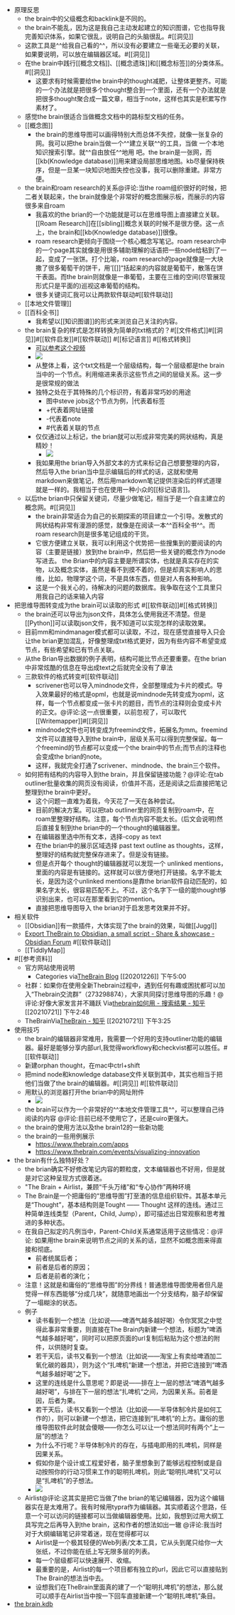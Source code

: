 - 原理反思
    - the brain中的父级概念和backlink是不同的。
    - the brain不能乱，因为这是我自己主动发起建立的知识图谱，它也指导我完善知识体系，如果它很乱，说明自己的头脑很乱。#[[洞见]]
    - 这款工具是^^给我自己看的^^，所以没有必要建立一些毫无必要的关联，如果要说明，可以放在编辑器区域。#[[洞见]]
    - 在the brain中践行[[概念文档]]、[[概念遗珠]]和[[概念标签]]的分类体系。#[[洞见]]
        - 这要求有时候需要给the brain中的thought减肥，让整体更整齐。可能的一个办法就是把很多个thought整合到一个里面，还有一个办法就是把很多thought聚合成一篇文章，相当于note，这样也其实是积累写作素材了。
    - 感觉the brain很适合当做概念文档中的路标型文档的任务。
    - [[概念图]] 
        - the brain的思维导图可以画得特别大而总体不失控，就像一张复杂的网。我可以把the  brain当做一个^^建立关联^^的工具，当做 一个本地知识搜索引擎。就^^自由放任^^地用 吧。the brain是一张网，而[[kb(Knowledge database)]]用来建设局部思维地图。kb尽量保持秩序，但是一旦某一块知识地图失控也没事，我可以删除重建。非常方便。
    - the brain和roam research的关系@评论:当the roam组织很好的时候，把二者关联起来，the brain就像是个非常好的概念图展示板，而展示的内容很多来自roam
        - 我喜欢的the brian的一个功能就是可以在思维导图上直接建立关联。[[Roam Research]]在[[sibling]]概念关联的时候不是很方便。这一点上，the brain和[[kb(Knowledge database)]]很像。
        - roam research更倾向于围绕一个核心概念写笔记。roam research中的一个page其实就像是用很多辅助理解的话语把一些node给粘到了一起，变成了一张饼。打个比喻，roam research的page就像是一大块撒了很多葡萄干的饼干，用’[[]]“括起来的内容就是葡萄干，散落在饼干表面。而the brain则就像是一串葡萄，主要在三维的空间(尽管展现形式只是平面的)巡视这串葡萄的结构。
        - 很多关键词汇我可以让两款软件联动#[[软件联动]]
    - [[本地文件管理]]
    - [[百科全书]]
        - 我希望以[[知识图谱]]的形式来浏览自己关注的内容。
    - the brain复杂的样式是怎样转换为简单的txt格式的？#[[文件格式]]#[[洞见]]#[[软件启发]]#[[软件联动]] #[[标记语言]] #[[格式转换]]
        - [可以参考这个视频](https://www.thebrain.com/support/tutorials#importing-and-exporting)
        - ![](https://firebasestorage.googleapis.com/v0/b/firescript-577a2.appspot.com/o/imgs%2Fapp%2Fxinyiheng%2FXY1n4pKjaz.png?alt=media&token=776809d0-5ded-4b68-a638-5b4e4082851a)
        - 从整体上看，这个txt文档是一个层级结构，每一个层级都是the brain当中的一个节点。利用缩进来表示这些节点之间的层级关系。这一步是很常规的做法
        - 独特之处在于其特殊的几个标识符，有着非常巧妙的用途
            - 图中steve jobs这个节点为例，|代表着标签
            - +代表着网址链接
            - -代表着note
            - #代表着关联的节点
        - 仅仅通过以上标记，the brian就可以形成非常完美的网状结构，真是精妙！
            - ![](https://firebasestorage.googleapis.com/v0/b/firescript-577a2.appspot.com/o/imgs%2Fapp%2Fxinyiheng%2FWx4bNJVlQo.png?alt=media&token=00ef94ad-30db-418e-bf32-2bc75d45d6e7)
        - 我如果用the brian导入外部文本的方式来标记自己想要整理的内容，然后导入the brian当中显示编辑后的样式的话，这就和使用markdown来做笔记，然后用markdown笔记提供渲染后的样式道理就是一样的。我相当于也在使用一种小众的[[标记语言]]。
    - 以后the brian中只保留关键词，尽量少做笔记，相当于是一个自主建立的概念网。#[[洞见]]
        - the brain非常适合为自己的长期探索的项目建立一个引导。发散式的网状结构非常有漫游的感觉，就像是在阅读一本^^百科全书^^。而 roam research则是很多笔记组成的干货。
        - 它很方便建立关联，我可以利用这个优势把一些搜集到的要阅读的内容（主要是链接）放到the brain中，然后把一些关键的概念作为node写进去。 the Brian中的内容主要是所谓实体，也就是真实存在的实物，以及概念实体，虽然是看不到摸不着的，但是却真实影响人的思维，比如，物理学这个词，不是具体东西，但是对人有各种影响。
        - 这是一个我关心的，待解决的问题的数据库。我争取在这个工具里只用我自己的话来输入内容
- 把思维导图转变成为the brain可以读取的形式 #[[软件联动]]#[[格式转换]]
    - the brain还可以导出为json文件，具体怎么使用我还不清楚。但是[[Python]]可以读取json文件，我不知道可以实现怎样的读取效果。
    - 目前mm和mindmanager模式都可以读取，不过，现在感觉直接导入只会让the brian更加混乱，好像整理成txt格式更好，因为有些内容不希望变成节点，有些希望和已有节点关联。
    - 从the Brian导出数据的例子表明，结构可能比节点还要重要。在the brian中非常炫酷的信息在导出成text之后就完全没有了章法
    - 三款软件的格式转变#[[软件联动]]
        - scrivener也可以导入mindnode文件，全部整理成为卡片的模式。导入效果最好的格式是opml，也就是说mindnode先转变成为opml，这样，每一个节点都变成一张卡片的题目，而节点的注释则会变成卡片的正文。@评论:这一点很重要，以前忽视了，可以取代[[Writemapper]]#[[洞见]]
        - mindnode文件也可转变成为freemind文件，拓展名为mm。freemind文件可以直接导入到the brain中，层级关系可以得到完整保留。每一个freemind的节点都可以变成一个the brain中的节点;而节点的注释也会变成the brian的note。
        - 这样，我就完全打通了scrivener、mindnode、the brain三个软件。
    - 如何把有结构的内容导入到the brain，并且保留链接功能？@评论:在tab outliner批量收集的网页没有阅读，价值并不高，还是阅读之后直接把笔记整理到the brain中更好。
        - 这个问题一直难为着我，今天花了一天在各种尝试。
        - 目前的解决方案。可以把tab outliner里的网页复制到roam中，在roam里整理好结构。注意，每个节点内容不能太长。(后文会说明)然后直接复制到the brian中的一个thought的编辑器里。
        - 在编辑器里选中所有文本，选择-copy as text
        - 在the brian中的展示区域选择 past text outline as thoughts，这样，整理好的结构就完整保存进来了。但是没有链接。
        - 但是点开每个 thought的编辑器就可以发现一个 unlinked mentions，里面的内容是有链接的。这样就可以很方便地打开链接。名字不能太长，是因为这个unlinked mentions是靠the brian软件自动匹配的，如果名字太长，很容易匹配不上。不过，这个名字下一级的能thought够识别出来，也可以在那里看到它的mention。
        - 直接把思维导图导入 the brian对于启发思考效果并不好。
- 相关软件
    - [[Obsidian]]有一款插件，大体实现了the brain的效果，叫做[[Juggl]]
    - [Export TheBrain to Obsidian, a small script - Share & showcase - Obsidian Forum](https://forum.obsidian.md/t/export-thebrain-to-obsidian-a-small-script/6641/3) #[[软件联动]]
    - [[TiddlyMap]]
- #[[参考资料]]
    - 官方网站使用说明
        - Categories
via[TheBrain Blog](https://www.thebrain.com/blog?page=3)
[[20201226]] 下午5:00
    - 社群：如果你在使用全新Thebrain过程中，遇到任何有趣或困扰都可以加入“Thebrain交流群”（273298874），大家共同探讨思维导图的乐趣！@评论:好像大家发言并不踊跃
Via[thebrain如何用 - 搜索结果 - 知乎](https://www.zhihu.com/search?q=thebrain%E5%A6%82%E4%BD%95%E7%94%A8&utm_content=search_relatedsearch&type=content) [[20210721]] 下午2:48
    - TheBrainVia[TheBrain - 知乎](https://www.zhihu.com/topic/19583518/hot) [[20210721]] 下午3:25
- 使用技巧
    - the brain的编辑器非常难用，我需要一个好用的支持outliner功能的编辑器。最好是能够分享内部url,我觉得workflowy和checkvist都可以胜任。#[[软件联动]] 
    - 新建orphan thought，在mac中ctrl+shift
    - 把mind node和knowledge database文件关联到其中，其实也相当于把他们当做了the brain的编辑器。#[[洞见]] #[[软件联动]]
    - 用默认的浏览器打开the brian中的网址附件
        - ![](https://firebasestorage.googleapis.com/v0/b/firescript-577a2.appspot.com/o/imgs%2Fapp%2Fxinyiheng%2FMP1vV7kKik.png?alt=media&token=58d32b8e-8945-43c3-83c1-dc597fc23787)
    - the brain可以作为一个非常好的^^本地文件管理工具^^，可以整理自己待阅读的内容 @评论:目前已经不使用它了，还是cuiro更强大。
    - the brain的使用方法以及the brain12的一些新功能
    - the brain的一些用例展示
        - https://www.thebrain.com/apps
        - https://www.thebrain.com/events/visualizing-innovation
- the brain有什么独特好处？
    - the brian确实不好修改笔记内容的颗粒度，文本编辑器也不好用，但是就是对它这种呈现方式很着迷。
    - "The Brain + Airlist，兼顾“千头万绪”和“专心协作”两种环境
    - The Brain是一个把庸俗的“思维导图”打至渣的信息组织软件。其基本单元是“Thought”，基本结构则是Tought —— Thought 这样的连线。通过三种简单连线类型（Parent，Child, Jump），即可描述出日常观察和思考推进的多种状态。
    - 在我自己拟定的凡例当中，Parent-Child关系通常适用于这些情况：@评论: 如果用the brain来说明节点之间的关系的话，显然不如概念图来得直接和彻底。
        - 前者统属后者；
        - 前者是后者的原因；
        - 后者是前者的演化；
    - 注意！这就是和庸俗的“思维导图”的分界线！普通思维导图使用者但凡是觉得一样东西能够“分成几块”，就随意地画出一个分支结构，脑子却保留了一塌糊涂的状态。
    - 例子
        - 读书看到一个想法（比如说——啤酒气越多越好喝）令你冥冥之中觉得此事非常重要，则直接在The Brain内新建一个想法，标题为“啤酒气越多越好喝”，同时可以把原页面的url复制后粘贴为这个想法的附件，以供随时复查。
        - 若干天后，读书又看到一个想法（比如说——淘宝上有卖给啤酒加二氧化碳的器具），则为这个“扎啤机“新建一个想法，并把它连接到“啤酒气越多越好喝”之下。
        - 这里的连线是什么意思呢？即是说——排在上一层的想法“啤酒气越多越好喝”，与排在下一层的想法“扎啤机“之间，为因果关系。前者是因，后者为果。
        - 若干天后，读书又看到一个想法（比如说——半导体制冷片是如何工作的），则可以新建一个想法，把它连接到“扎啤机“的上方。庸俗的思维导图软件此时就会傻眼——你怎么可以让一个想法同时有两个“上一层”的想法？
        - 为什么不行呢？半导体制冷片的存在，与插电即用的扎啤机，同样是因果关系。
        - 假如你是个设计或工程爱好者，脑子里想象到了能够远程控制或是自动按照你的行动习惯来工作的聪明扎啤机，则此“聪明扎啤机”又可以是“扎啤机”的子想法。
        - ![](https://firebasestorage.googleapis.com/v0/b/firescript-577a2.appspot.com/o/imgs%2Fapp%2Fxinyiheng%2Fq56vG-jlJw.png?alt=media&token=353ae896-46f2-496f-b0a5-a95be53243ff)
    - Airlist@评论:这其实是把它当做了the brian的笔记编辑器，因为这个编辑器实在是太难用了。我有时候用typra作为编辑器。其实顺着这个思路，任意一个可以访问的链接都可以当做编辑器使用。比如，我想到过用大纲工具写完之后再导入到the brain，这和作者的想法如出一辙 @评论:我当时对于大纲编辑笔记非常着迷，现在觉得都可以
        - Airlist是一个极其轻便的Web列表/文本工具，它从头到尾只给你一大张纸，不过你能在纸上写无限多层的列表。
        - 每一个层级都可以快速展开、收缩。
        - 最重要的是，Airlist的每一个项目都有独立的url，因此它可以直接贴到The Brain的想法当中去。
        - 设想我们在TheBrain里面真的建了一个“聪明扎啤机”的想法，那么就可以顺手在Airlist当中按一下回车直接新建一个“聪明扎啤机”条目。
- [the brain.kdb](hook://file/22gu7eY4r?p=Y29tfmFwcGxlfkNsb3VkRG9jcy9Lbm93bGVkZ2UgZGF0YWJhc2UgYnVpbGRlcg==&n=the%20brain.kdb)
